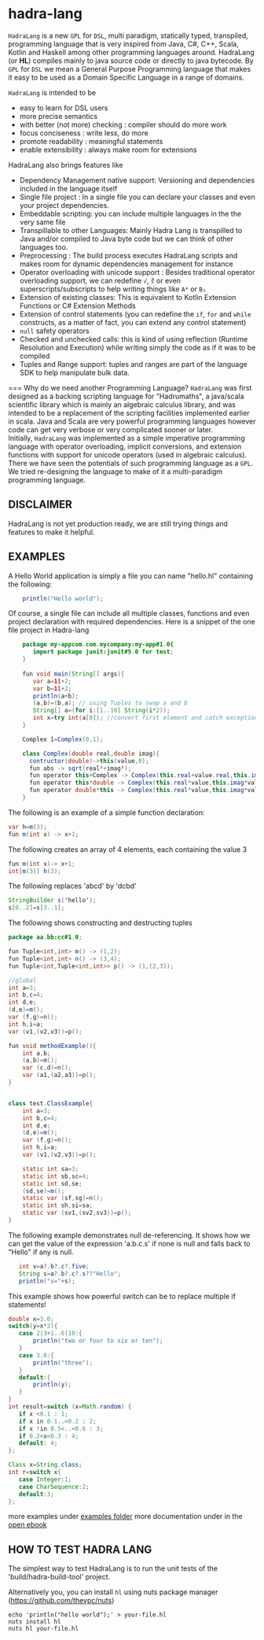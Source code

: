 # hadra-lang
``HadraLang`` is a new ``GPL`` for ``DSL``, multi paradigm, statically typed, transpiled, programming language that is very inspired from Java, C\#, C++, Scala, Kotlin and Haskell among other programming languages around. HadraLang (or **HL**) compiles mainly to java source code or directly to java bytecode. By ``GPL`` for ``DSL`` we mean a General Purpose Programming language that makes it easy to be used as a Domain Specific Language in a range of domains.


``HadraLang`` is intended to be

* easy to learn for DSL users
* more precise semantics
* with better (not more) checking : compiler should do more work
* focus conciseness : write less, do more
* promote readability : meaningful statements
* enable extensibility : always make room for extensions

HadraLang also brings features like

* Dependency Management native support: Versioning and dependencies included in the language itself
* Single file project : In a single file you can declare your classes and even your project dependencies.
* Embeddable scripting: you can include multiple languages in the the very same file
* Transpillable to other Languages: Mainly Hadra Lang is transpilled to Java and/or compiled to Java byte code but we can think of other languages too.
* Preprocessing : The build process executes HadraLang scripts and makes room for dynamic dependencies management for instance
* Operator overloading with unicode support : Besides traditional operator overloading support, we can redefine `√`, `∛` or even superscripts/subscripts to help writing things like `A⁴` or `B₂` 
* Extension of existing classes: This is equivalent to Kotlin Extension Functions or C# Extension Methods
* Extension of control statements (you can redefine the `if`, `for` and `while` constructs, as a matter of fact, you can extend any control statement)
* `null` safety operators
* Checked and unchecked calls: this is kind of using reflection (Runtime Resolution and Execution) while writing simply the code as if it was to be compiled
* Tuples and Range support: tuples and ranges are part of the language SDK to help manipulate bulk data.

=== Why do we need another Programming Language?
``HadraLang`` was first designed as a backing scripting language for "Hadrumaths", a java/scala scientific library which is mainly an algebraic calculus library, and was intended to be a replacement of the scripting facilities implemented earlier in scala. Java and Scala are very powerful programming languages however code can get very verbose or very complicated sooner or later.        
Initially, ``HadraLang`` was implemented as a simple imperative programming language with operator overloading, implicit conversions, and extension functions with support for unicode operators (used in algebraic calculus). There we have seen the potentials of such programming language as a ``GPL``. We tried re-designing the language to make of it a multi-paradigm programming language.

DISCLAIMER
-----------
HadraLang is not yet production ready, we are still trying things and features to make it helpful.

EXAMPLES
-----------

A Hello World application is simply a file you can name "hello.hl" containing the following:

```java
    println("Hello world");  
```

Of course, a single file can include all multiple classes, functions and even project declaration with required dependencies.
Here is a snippet of the one file project in Hadra-lang

```java
    package my-appcom.com.mycompany:my-app#1.0{
       import package junit:junit#5.0 for test;
    }
  
    fun void main(String[] args){
       var a=1î+2;
       var b=1î+2;
       println(a+b);
       (a,b)=(b,a); // using Tuples to swap a and b
       String[] a=(for i:[1..10] String(i*2));
       int x=try int(a[0]); //convert first element and catch exception
    }

    Complex î=Complex(0,1);

    class Complex(double real,double imag){
      contructor(double)->this(value,0);
      fun abs -> sqrt(real²+imag²);
      fun operator this+Complex -> Complex(this.real+value.real,this.imag+value.imag);
      fun operator this*double -> Complex(this.real*value,this.imag*value);
      fun operator double*this -> Complex(this.real*value,this.imag*value);
    }
```

The following is an example of a simple function declaration:

```java
var h=m(3);
fun m(int x) -> x+1;
```

The following creates an array of 4 elements, each containing the value 3

```java
fun m(int x)-> x+1;
int[m(3)] h(3);
```

The following replaces 'abcd' by 'dcbd'

```java
StringBuilder s('hello');
s[0..2]=s[3..1];
```


The following shows constructing and destructing tuples

```java
package aa.bb:cc#1.0;

fun Tuple<int,int> m() -> (1,2);
fun Tuple<int,int> n() -> (3,4);
fun Tuple<int,Tuple<int,int>> p() -> (1,(2,3));

//global
int a=3;
int b,c=4;
int d,e;
(d,e)=m();
var (f,g)=n();
int h,i=a;
var (v1,(v2,v3))=p();

fun void methodExample(){
    int a,b;
    (a,b)=m();
    var (c,d)=n();
    var (a1,(a2,a3))=p();
}


class test.ClassExample{
    int a=3;
    int b,c=4;
    int d,e;
    (d,e)=m();
    var (f,g)=n();
    int h,i=a;
    var (v1,(v2,v3))=p();

    static int sa=3;
    static int sb,sc=4;
    static int sd,se;
    (sd,se)=m();
    static var (sf,sg)=n();
    static int sh,si=sa;
    static var (sv1,(sv2,sv3))=p();
}

```

The following example demonstrates null de-referencing. It shows how we can get the value of the 
expression 'a.b.c.s' if none is null and falls back to "Hello" if any is null.

 ```java
    int v=a?.b?.c?.five;
    String s=a?.b?.c?.s??"Hello";
    println("s="+s);

```

This example shows how powerful switch can be to replace multiple if statements!

 ```java
double x=3.0;
switch(y=x*2){
    case 2|3+1..6|10:{
        println("two or four to six or ten");
    }
    case 3.0:{
        println("three");
    }
    default:{
        println(y);
    }
}
int result=switch (x=Math.random) {
    if x <0.1 : 1;
    if x in 0.1..<0.2 : 2;
    if x !in 0.5<..<0.6 : 3;
    if 0.2<x<0.3 : 4;
    default: 4;
};

Class x=String.class;
int r=switch x{
    case Integer:1;
    case CharSequence:2;
    default:3;
};
```

more examples under [examples folder](build/hadra-build-tool/src/test/resources/net/hl/test/compiler/examples/README.md)
more documentation under in the [open ebook](doc/ebook/hadra-lang-book.md)


HOW TO TEST HADRA LANG
----------------------
The simplest way to test HadraLang is to run the unit tests of the 'build/hadra-build-tool' project.

Alternatively you, you can install `hl` using nuts package manager (https://github.com/thevpc/nuts) 

```shell
echo 'println("hello world");' > your-file.hl 
nuts install hl
nuts hl your-file.hl
```
